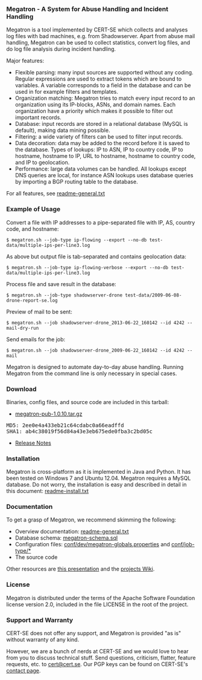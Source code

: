 ### Megatron - A System for Abuse Handling and Incident Handling
Megatron is a tool implemented by CERT-SE which collects and analyses log files with bad 
machines, e.g. from Shadowserver. Apart from abuse mail handling, Megatron can be used to 
collect statistics, convert log files, and do log file analysis during incident handling.

Major features:
* Flexible parsing: many input sources are supported without any coding. Regular expressions are 
  used to extract tokens which are bound to variables. A variable corresponds to a field in the 
  database and can be used in for example filters and templates.
* Organization matching: Megatron tries to match every input record to an organization using its 
  IP-blocks, ASNs, and domain names. Each organization have a priority which makes it possible to 
  filter out important records.
* Database: input records are stored in a relational database (MySQL is default), making data mining possible.
* Filtering: a wide variety of filters can be used to filter input records.
* Data decoration: data may be added to the record before it is saved to the database. Types of lookups: 
  IP to ASN, IP to country code, IP to hostname, hostname to IP, URL to hostname, hostname to 
  country code, and IP to geolocation.
* Performance: large data volumes can be handled. All lookups except DNS queries are local, for instance 
  ASN lookups uses database queries by importing a BGP routing table to the database.

For all features, see [readme-general.txt](https://github.com/cert-se/megatron-java/blob/master/doc/readme-general.txt)


### Example of Usage
Convert a file with IP addresses to a pipe-separated file with IP, AS, country code, and hostname:
```      
$ megatron.sh --job-type ip-flowing --export --no-db test-data/multiple-ips-per-line3.log
```

As above but output file is tab-separated and contains geolocation data:
```
$ megatron.sh --job-type ip-flowing-verbose --export --no-db test-data/multiple-ips-per-line3.log
```

Process file and save result in the database:
```
$ megatron.sh --job-type shadowserver-drone test-data/2009-06-08-drone-report-se.log
```

Preview of mail to be sent:
```
$ megatron.sh --job shadowserver-drone_2013-06-22_160142 --id 4242 --mail-dry-run
```

Send emails for the job:
```
$ megatron.sh --job shadowserver-drone_2009-06-22_160142 --id 4242 --mail
```

Megatron is designed to automate day-to-day abuse handling. Running Megatron from the
command line is only necessary in special cases.  


### Download

Binaries, config files, and source code are included in this tarball:
* [megatron-pub-1.0.10.tar.gz](https://www.cert.se/megatron/megatron-pub-1.0.10.tar.gz)
<pre>MD5: 2ee0e4a433eb21c64cdabc0a66eadffd
SHA1: ab4c38019f56d84a43e3eb675ede0fba3c2bd05c</pre>
* [Release Notes](https://github.com/cert-se/megatron-java/blob/master/doc/release-notes.txt)


### Installation
Megatron is cross-platform as it is implemented in Java and Python. It has been tested on Windows 7 and Ubuntu 12.04. 
Megatron requires a MySQL database. Do not worry, the installation is easy and described in detail in this document:
[readme-install.txt](https://github.com/cert-se/megatron-java/blob/master/doc/readme-install.txt)


### Documentation
To get a grasp of Megatron, we recommend skimming the following:
* Overview documentation: [readme-general.txt](https://github.com/cert-se/megatron-java/blob/master/doc/readme-general.txt)
* Database schema: [megatron-schema.sql](https://github.com/cert-se/megatron-java/blob/master/sql/megatron-schema.sql)
* Configuration files: [conf/dev/megatron-globals.properties](https://github.com/cert-se/megatron-java/blob/master/conf/dev/megatron-globals.properties) 
and [conf/job-type/*](https://github.com/cert-se/megatron-java/tree/master/conf/job-type)
* The source code

Other resources are [this presentation](https://www.cert.se/megatron/megatron-telia2011.pdf) and the [projects Wiki](https://github.com/cert-se/megatron-java/wiki).


### License
Megatron is distributed under the terms of the Apache Software Foundation license version 2.0, included in the 
file LICENSE in the root of the project.


### Support and Warranty
CERT-SE does not offer any support, and Megatron is provided "as is" without warranty of any kind.

However, we are a bunch of nerds at CERT-SE and we would love to hear from you to discuss technical stuff. 
Send questions, criticism, flatter, feature requests, etc. to <cert@cert.se>. Our PGP keys can be found on 
CERT-SE's [contact page](https://www.cert.se/om-cert-se).
